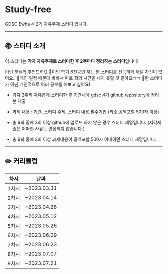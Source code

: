 # Study-free
GDSC Ewha 4-2기 자유주제 스터디 입니다.

---

## 📚 스터디 소개
이 스터디는 **각자 자유주제로 스터디한 후 2주마다 정리하는 스터디**입니다!

이런 분들께 추천드려요
🌸이번 학기 6전공인 저는 한 스터디를 진득하게 해낼 자신이 없어요..
🌸개인 일정 때문에 바빠서 따로 회의 시간을 내지 못할 것 같아요ㅠㅠ
🌸한 스터디가 아닌 개인적으로 여러 공부를 해보고 싶어요!

- 각자 2주씩 자유롭게 스터디한 후 기간내에 gdsc 4기 github repository에 정리본 제출
- 과제 내용 : 기간, 스터디 주제, 스터디 내용 필수기입 (최소 공백포함 500자 이상)

- 총 9회 중에 3회 이상 github에 업로드 하지 않은 경우 스터디 제명입니다. (지각제출은 어떠한 사유도 인정되지 않습니다.)
- 총 9회 중에 2회 이상 과제내용이 공백포함 500자 이내이면 스터디 제명입니다.

---   
## ✏️ 커리큘럼   
| 차시 |    날짜    |
|:----:|:---------:|
| 1차시 | ~2023.03.31 |
| 2차시 | ~2023.04.14 |
| 3차시 | ~2023.04.28 |
| 4차시 | ~2023.05.12 |
| 5차시 | ~2023.05.26 |
| 6차시 | ~2023.06.09 |
| 7차시 | ~2023.06.23 |
| 8차시 | ~2023.07.07 |
| 9차시 | ~2023.07.21 |
